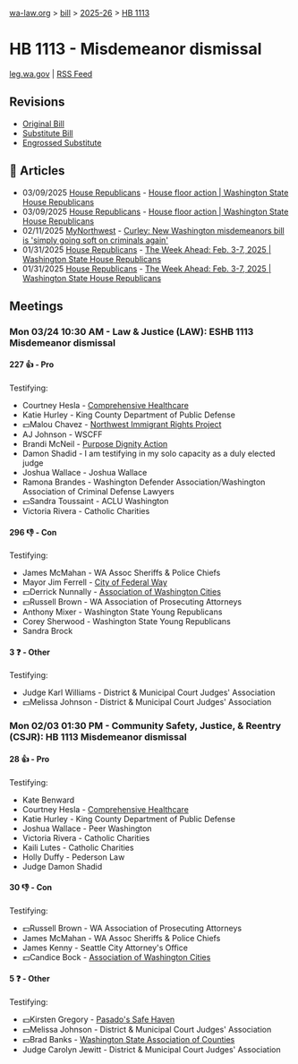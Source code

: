 [wa-law.org](/) > [bill](/bill/) > [2025-26](/bill/2025-26/) > [HB 1113](/bill/2025-26/hb/1113/)

# HB 1113 - Misdemeanor dismissal
[leg.wa.gov](https://app.leg.wa.gov/billsummary?BillNumber=1113&Year=2025&Initiative=false) | [RSS Feed](./rss.xml)

## Revisions
* [Original Bill](1/)
* [Substitute Bill](S/)
* [Engrossed Substitute](S.E/)

## 📰 Articles
* 03/09/2025 [House Republicans](/org/house_republicans/) - [House floor action | Washington State House Republicans](http://houserepublicans.wa.gov/current/house-floor-action/#:~:text=House%20Bill%201113)
* 03/09/2025 [House Republicans](/org/house_republicans/) - [House floor action | Washington State House Republicans](https://houserepublicans.wa.gov/current/house-floor-action/#:~:text=House%20Bill%201113)
* 02/11/2025 [MyNorthwest](/org/mynorthwest/) - [Curley: New Washington misdemeanors bill is 'simply going soft on criminals again'](https://mynorthwest.com/john-curley/curley-new-wa-bill-proposals/4043961#:~:text=House%20Bill%201113)
* 01/31/2025 [House Republicans](/org/house_republicans/) - [The Week Ahead: Feb. 3-7, 2025 | Washington State House Republicans](http://houserepublicans.wa.gov/week/the-week-ahead-feb-3-7-2025/#:~:text=HB%201113)
* 01/31/2025 [House Republicans](/org/house_republicans/) - [The Week Ahead: Feb. 3-7, 2025 | Washington State House Republicans](https://houserepublicans.wa.gov/week/the-week-ahead-feb-3-7-2025/#:~:text=HB%201113)

## Meetings
### Mon 03/24 10:30 AM - Law & Justice (LAW): ESHB 1113 Misdemeanor dismissal
#### 227 👍 - Pro
Testifying:
* Courtney Hesla - [Comprehensive Healthcare](/org/comprehensive_healthcare/)
* Katie Hurley - King County Department of Public Defense
* 💵Malou Chavez - [Northwest Immigrant Rights Project](/org/northwest_immigrant_rights_project/)
* AJ Johnson - WSCFF
* Brandi McNeil - [Purpose Dignity Action](/org/purpose_dignity_action/)
* Damon Shadid - I am testifying in my solo capacity as a duly elected judge
* Joshua Wallace - Joshua Wallace
* Ramona Brandes - Washington Defender Association/Washington Association of Criminal Defense Lawyers
* 💵Sandra Toussaint - ACLU Washington
* Victoria Rivera - Catholic Charities

#### 296 👎 - Con
Testifying:
* James McMahan - WA Assoc Sheriffs & Police Chiefs
* Mayor Jim Ferrell - [City of Federal Way](/org/city_of_federal_way/)
* 💵Derrick Nunnally - [Association of Washington Cities](/org/association_of_washington_cities/)
* 💵Russell Brown - WA Association of Prosecuting Attorneys
* Anthony Mixer - Washington State Young Republicans
* Corey Sherwood - Washington State Young Republicans
* Sandra Brock

#### 3 ❓ - Other
Testifying:
* Judge Karl Williams - District & Municipal Court Judges' Association
* 💵Melissa Johnson - District & Municipal Court Judges' Association

### Mon 02/03 01:30 PM - Community Safety, Justice, & Reentry (CSJR): HB 1113 Misdemeanor dismissal
#### 28 👍 - Pro
Testifying:
* Kate Benward
* Courtney Hesla - [Comprehensive Healthcare](/org/comprehensive_healthcare/)
* Katie Hurley - King County Department of Public Defense
* Joshua Wallace - Peer Washington
* Victoria Rivera - Catholic Charities
* Kaili Lutes - Catholic Charities
* Holly Duffy - Pederson Law
* Judge Damon Shadid

#### 30 👎 - Con
Testifying:
* 💵Russell Brown - WA Association of Prosecuting Attorneys
* James McMahan - WA Assoc Sheriffs & Police Chiefs
* James Kenny - Seattle City Attorney's Office
* 💵Candice Bock - [Association of Washington Cities](/org/association_of_washington_cities/)

#### 5 ❓ - Other
Testifying:
* 💵Kirsten Gregory - [Pasado's Safe Haven](/org/pasado's_safe_haven/)
* 💵Melissa Johnson - District & Municipal Court Judges' Association
* 💵Brad Banks - [Washington State Association of Counties](/org/washington_state_association_of_counties/)
* Judge Carolyn Jewitt - District & Municipal Court Judges' Association

